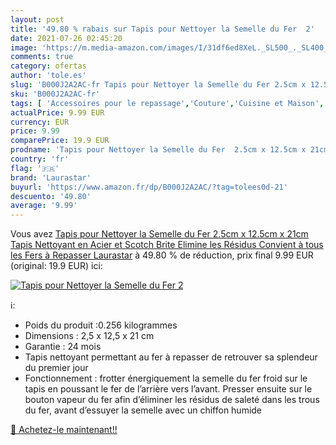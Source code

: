 ```yaml
---
layout: post
title: '49.80 % rabais sur Tapis pour Nettoyer la Semelle du Fer  2'
date: 2021-07-26 02:45:20
image: 'https://m.media-amazon.com/images/I/31df6ed8XeL._SL500_._SL400_.jpg'
comments: true
category: ofertas
author: 'tole.es'
slug: 'B000J2A2AC-fr Tapis pour Nettoyer la Semelle du Fer 2.5cm x 12.5cm x...'
sku: 'B000J2A2AC-fr'
tags: [ 'Accessoires pour le repassage','Couture','Cuisine et Maison','Fers, centrales vapeur et accessoires','Loisirs Créatifs','Produits de nettoyage pour le repassage','laurastar', ]
actualPrice: 9.99 EUR
currency: EUR
price: 9.99
comparePrice: 19.9 EUR
prodname: 'Tapis pour Nettoyer la Semelle du Fer  2.5cm x 12.5cm x 21cm  Tapis Nettoyant en Acier et Scotch Brite  Elimine les Résidus  Convient à tous les Fers à Repasser Laurastar'
country: 'fr'
flag: '🇫🇷'
brand: 'Laurastar'
buyurl: 'https://www.amazon.fr/dp/B000J2A2AC/?tag=tolees0d-21'
descuento: '49.80'
average: '9.99'
---
```


Vous avez [Tapis pour Nettoyer la Semelle du Fer  2.5cm x 12.5cm x 21cm  Tapis Nettoyant en Acier et Scotch Brite  Elimine les Résidus  Convient à tous les Fers à Repasser Laurastar](https://www.amazon.fr/dp/B000J2A2AC/?tag=tolees0d-21)  à  49.80 % de réduction, prix final  9.99 EUR (original: 19.9 EUR) ici:

[![Tapis pour Nettoyer la Semelle du Fer  2](https://m.media-amazon.com/images/I/31df6ed8XeL._SL500_._SL400_.jpg)](https://www.amazon.fr/dp/B000J2A2AC/?tag=tolees0d-21)

ℹ️:

- Poids du produit :0.256 kilogrammes
- Dimensions : 2,5 x 12,5 x 21 cm
- Garantie : 24 mois
- Tapis nettoyant permettant au fer à repasser de retrouver sa splendeur du premier jour
- Fonctionnement : frotter énergiquement la semelle du fer froid sur le tapis en poussant le fer de l’arrière vers l’avant. Presser ensuite sur le bouton vapeur du fer afin d’éliminer les résidus de saleté dans les trous du fer, avant d’essuyer la semelle avec un chiffon humide

[🛒 Achetez-le maintenant!!](https://www.amazon.fr/dp/B000J2A2AC/?tag=tolees0d-21)
